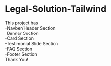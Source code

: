 # Legal-Solution-Tailwind
This project has <br>
-Navber/Header Section <br>
-Banner Section <br>
-Card Section <br>
-Testimonial Slide Section <br>
-FAQ Section <br>
-Footer Section  <br>
Thank You!
